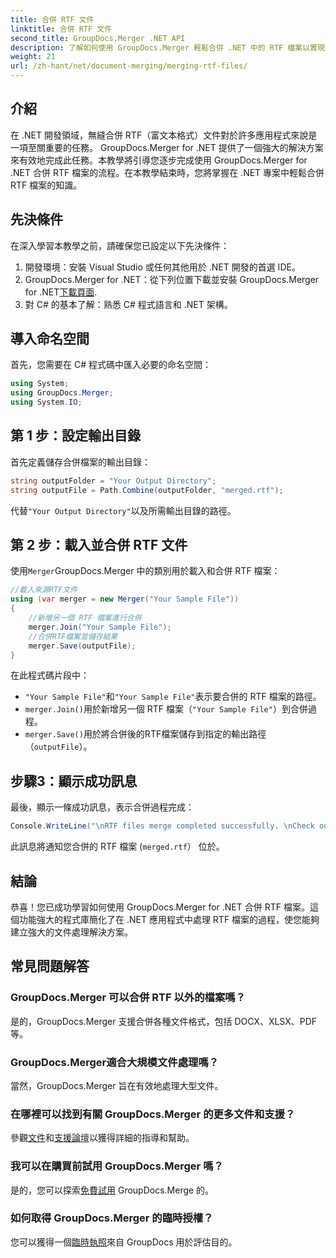 ```yaml
---
title: 合併 RTF 文件
linktitle: 合併 RTF 文件
second_title: GroupDocs.Merger .NET API
description: 了解如何使用 GroupDocs.Merger 輕鬆合併 .NET 中的 RTF 檔案以實現無縫文件處理。
weight: 21
url: /zh-hant/net/document-merging/merging-rtf-files/
---
```

## 介紹
在 .NET 開發領域，無縫合併 RTF（富文本格式）文件對於許多應用程式來說是一項至關重要的任務。 GroupDocs.Merger for .NET 提供了一個強大的解決方案來有效地完成此任務。本教學將引導您逐步完成使用 GroupDocs.Merger for .NET 合併 RTF 檔案的流程。在本教學結束時，您將掌握在 .NET 專案中輕鬆合併 RTF 檔案的知識。
## 先決條件
在深入學習本教學之前，請確保您已設定以下先決條件：
1. 開發環境：安裝 Visual Studio 或任何其他用於 .NET 開發的首選 IDE。
2.  GroupDocs.Merger for .NET：從下列位置下載並安裝 GroupDocs.Merger for .NET[下載頁面](https://releases.groupdocs.com/merger/net/).
3. 對 C# 的基本了解：熟悉 C# 程式語言和 .NET 架構。

## 導入命名空間
首先，您需要在 C# 程式碼中匯入必要的命名空間：
```csharp
using System; 
using GroupDocs.Merger;
using System.IO;
```
## 第 1 步：設定輸出目錄
首先定義儲存合併檔案的輸出目錄：
```csharp
string outputFolder = "Your Output Directory";
string outputFile = Path.Combine(outputFolder, "merged.rtf");
```
代替`"Your Output Directory"`以及所需輸出目錄的路徑。
## 第 2 步：載入並合併 RTF 文件
使用`Merger`GroupDocs.Merger 中的類別用於載入和合併 RTF 檔案：
```csharp
//載入來源RTF文件
using (var merger = new Merger("Your Sample File"))
{
    //新增另一個 RTF 檔案進行合併
    merger.Join("Your Sample File");
    //合併RTF檔案並儲存結果
    merger.Save(outputFile);
}
```
在此程式碼片段中：
- `"Your Sample File"`和`"Your Sample File"`表示要合併的 RTF 檔案的路徑。
- `merger.Join()`用於新增另一個 RTF 檔案（`"Your Sample File"`）到合併過程。
- `merger.Save()`用於將合併後的RTF檔案儲存到指定的輸出路徑（`outputFile`）。
## 步驟3：顯示成功訊息
最後，顯示一條成功訊息，表示合併過程完成：
```csharp
Console.WriteLine("\nRTF files merge completed successfully. \nCheck output in {0}", outputFolder);
```
此訊息將通知您合併的 RTF 檔案 (`merged.rtf`） 位於。

## 結論
恭喜！您已成功學習如何使用 GroupDocs.Merger for .NET 合併 RTF 檔案。這個功能強大的程式庫簡化了在 .NET 應用程式中處理 RTF 檔案的過程，使您能夠建立強大的文件處理解決方案。

## 常見問題解答
### GroupDocs.Merger 可以合併 RTF 以外的檔案嗎？
是的，GroupDocs.Merger 支援合併各種文件格式，包括 DOCX、XLSX、PDF 等。
### GroupDocs.Merger適合大規模文件處理嗎？
當然，GroupDocs.Merger 旨在有效地處理大型文件。
### 在哪裡可以找到有關 GroupDocs.Merger 的更多文件和支援？
參觀[文件](https://tutorials.groupdocs.com/merger/net/)和[支援論壇](https://forum.groupdocs.com/c/merger/32)以獲得詳細的指導和幫助。
### 我可以在購買前試用 GroupDocs.Merger 嗎？
是的，您可以探索[免費試用](https://releases.groupdocs.com/) GroupDocs.Merge 的。
### 如何取得 GroupDocs.Merger 的臨時授權？
您可以獲得一個[臨時執照](https://purchase.groupdocs.com/temporary-license/)來自 GroupDocs 用於評估目的。